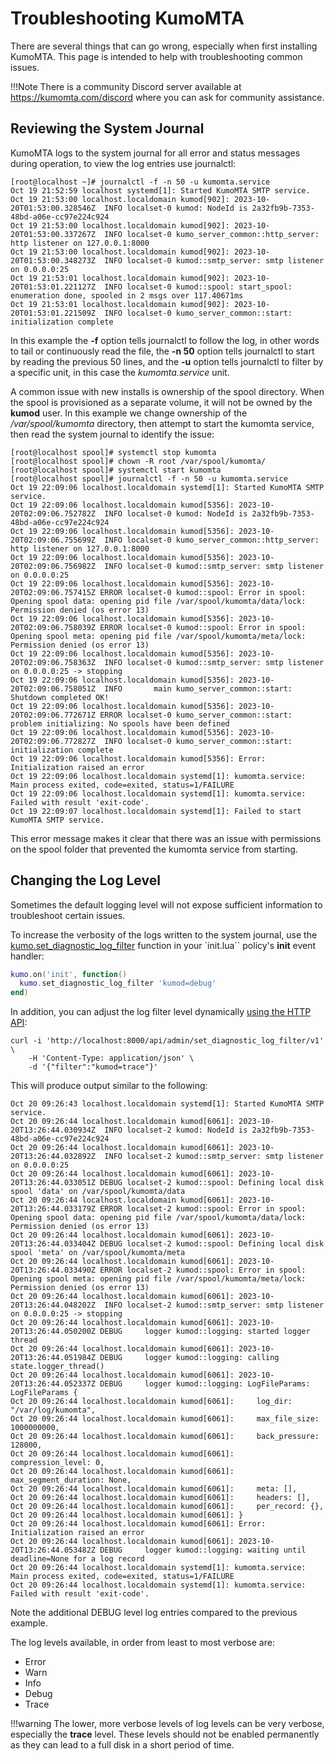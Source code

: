 # Troubleshooting KumoMTA

There are several things that can go wrong, especially when first installing KumoMTA. This page is intended to help with troubleshooting common issues.

!!!Note
        There is a community Discord server available at https://kumomta.com/discord where you can ask for community assistance.

## Reviewing the System Journal

KumoMTA logs to the system journal for all error and status messages during operation, to view the log entries use journalctl:

```console
[root@localhost ~]# journalctl -f -n 50 -u kumomta.service
Oct 19 21:52:59 localhost systemd[1]: Started KumoMTA SMTP service.
Oct 19 21:53:00 localhost.localdomain kumod[902]: 2023-10-20T01:53:00.328546Z  INFO localset-0 kumod: NodeId is 2a32fb9b-7353-48bd-a06e-cc97e224c924
Oct 19 21:53:00 localhost.localdomain kumod[902]: 2023-10-20T01:53:00.337267Z  INFO localset-0 kumo_server_common::http_server: http listener on 127.0.0.1:8000
Oct 19 21:53:00 localhost.localdomain kumod[902]: 2023-10-20T01:53:00.348273Z  INFO localset-0 kumod::smtp_server: smtp listener on 0.0.0.0:25
Oct 19 21:53:01 localhost.localdomain kumod[902]: 2023-10-20T01:53:01.221127Z  INFO localset-0 kumod::spool: start_spool: enumeration done, spooled in 2 msgs over 117.40671ms
Oct 19 21:53:01 localhost.localdomain kumod[902]: 2023-10-20T01:53:01.221509Z  INFO localset-0 kumo_server_common::start: initialization complete
```

In this example the **-f** option tells journalctl to follow the log, in other words to tail or continuously read the file, the **-n 50** option tells journalctl to start by reading the previous 50 lines, and the **-u** option tells journalctl to filter by a specific unit, in this case the *kumomta.service* unit.

A common issue with new installs is ownership of the spool directory. When the spool is provisioned as a separate volume, it will not be owned by the **kumod** user. In this example we change ownership of the */var/spool/kumomta* directory, then attempt to start the kumomta service, then read the system journal to identify the issue:

```console
[root@localhost spool]# systemctl stop kumomta
[root@localhost spool]# chown -R root /var/spool/kumomta/
[root@localhost spool]# systemctl start kumomta
[root@localhost spool]# journalctl -f -n 50 -u kumomta.service
Oct 19 22:09:06 localhost.localdomain systemd[1]: Started KumoMTA SMTP service.
Oct 19 22:09:06 localhost.localdomain kumod[5356]: 2023-10-20T02:09:06.752782Z  INFO localset-0 kumod: NodeId is 2a32fb9b-7353-48bd-a06e-cc97e224c924
Oct 19 22:09:06 localhost.localdomain kumod[5356]: 2023-10-20T02:09:06.755699Z  INFO localset-0 kumo_server_common::http_server: http listener on 127.0.0.1:8000
Oct 19 22:09:06 localhost.localdomain kumod[5356]: 2023-10-20T02:09:06.756982Z  INFO localset-0 kumod::smtp_server: smtp listener on 0.0.0.0:25
Oct 19 22:09:06 localhost.localdomain kumod[5356]: 2023-10-20T02:09:06.757415Z ERROR localset-0 kumod::spool: Error in spool: Opening spool data: opening pid file /var/spool/kumomta/data/lock: Permission denied (os error 13)
Oct 19 22:09:06 localhost.localdomain kumod[5356]: 2023-10-20T02:09:06.758039Z ERROR localset-0 kumod::spool: Error in spool: Opening spool meta: opening pid file /var/spool/kumomta/meta/lock: Permission denied (os error 13)
Oct 19 22:09:06 localhost.localdomain kumod[5356]: 2023-10-20T02:09:06.758363Z  INFO localset-0 kumod::smtp_server: smtp listener on 0.0.0.0:25 -> stopping
Oct 19 22:09:06 localhost.localdomain kumod[5356]: 2023-10-20T02:09:06.758051Z  INFO       main kumo_server_common::start: Shutdown completed OK!
Oct 19 22:09:06 localhost.localdomain kumod[5356]: 2023-10-20T02:09:06.772671Z ERROR localset-0 kumo_server_common::start: problem initializing: No spools have been defined
Oct 19 22:09:06 localhost.localdomain kumod[5356]: 2023-10-20T02:09:06.772827Z  INFO localset-0 kumo_server_common::start: initialization complete
Oct 19 22:09:06 localhost.localdomain kumod[5356]: Error: Initialization raised an error
Oct 19 22:09:06 localhost.localdomain systemd[1]: kumomta.service: Main process exited, code=exited, status=1/FAILURE
Oct 19 22:09:06 localhost.localdomain systemd[1]: kumomta.service: Failed with result 'exit-code'.
Oct 19 22:09:07 localhost.localdomain systemd[1]: Failed to start KumoMTA SMTP service.
```

This error message makes it clear that there was an issue with permissions on the spool folder that prevented the kumomta service from starting.

## Changing the Log Level

Sometimes the default logging level will not expose sufficient information to troubleshoot certain issues.

To increase the verbosity of the logs written to the system journal, use the [kumo.set_diagnostic_log_filter](../../reference/kumo/set_diagnostic_log_filter.md) function in your `init.lua`` policy's **init** event handler:

```lua
kumo.on('init', function()
  kumo.set_diagnostic_log_filter 'kumod=debug'
end)
```

In addition, you can adjust the log filter level dynamically [using the HTTP API](../../reference/http/api_admin_set_diagnostic_log_filter_v1.md):

```console
curl -i 'http://localhost:8000/api/admin/set_diagnostic_log_filter/v1' \
    -H 'Content-Type: application/json' \
    -d '{"filter":"kumod=trace"}'
```

This will produce output similar to the following:

```console
Oct 20 09:26:43 localhost.localdomain systemd[1]: Started KumoMTA SMTP service.
Oct 20 09:26:44 localhost.localdomain kumod[6061]: 2023-10-20T13:26:44.030934Z  INFO localset-2 kumod: NodeId is 2a32fb9b-7353-48bd-a06e-cc97e224c924
Oct 20 09:26:44 localhost.localdomain kumod[6061]: 2023-10-20T13:26:44.032892Z  INFO localset-2 kumod::smtp_server: smtp listener on 0.0.0.0:25
Oct 20 09:26:44 localhost.localdomain kumod[6061]: 2023-10-20T13:26:44.033051Z DEBUG localset-2 kumod::spool: Defining local disk spool 'data' on /var/spool/kumomta/data
Oct 20 09:26:44 localhost.localdomain kumod[6061]: 2023-10-20T13:26:44.033179Z ERROR localset-2 kumod::spool: Error in spool: Opening spool data: opening pid file /var/spool/kumomta/data/lock: Permission denied (os error 13)
Oct 20 09:26:44 localhost.localdomain kumod[6061]: 2023-10-20T13:26:44.033404Z DEBUG localset-2 kumod::spool: Defining local disk spool 'meta' on /var/spool/kumomta/meta
Oct 20 09:26:44 localhost.localdomain kumod[6061]: 2023-10-20T13:26:44.033490Z ERROR localset-2 kumod::spool: Error in spool: Opening spool meta: opening pid file /var/spool/kumomta/meta/lock: Permission denied (os error 13)
Oct 20 09:26:44 localhost.localdomain kumod[6061]: 2023-10-20T13:26:44.048202Z  INFO localset-2 kumod::smtp_server: smtp listener on 0.0.0.0:25 -> stopping
Oct 20 09:26:44 localhost.localdomain kumod[6061]: 2023-10-20T13:26:44.050200Z DEBUG     logger kumod::logging: started logger thread
Oct 20 09:26:44 localhost.localdomain kumod[6061]: 2023-10-20T13:26:44.051984Z DEBUG     logger kumod::logging: calling state.logger_thread()
Oct 20 09:26:44 localhost.localdomain kumod[6061]: 2023-10-20T13:26:44.052337Z DEBUG     logger kumod::logging: LogFileParams: LogFileParams {
Oct 20 09:26:44 localhost.localdomain kumod[6061]:     log_dir: "/var/log/kumomta",
Oct 20 09:26:44 localhost.localdomain kumod[6061]:     max_file_size: 1000000000,
Oct 20 09:26:44 localhost.localdomain kumod[6061]:     back_pressure: 128000,
Oct 20 09:26:44 localhost.localdomain kumod[6061]:     compression_level: 0,
Oct 20 09:26:44 localhost.localdomain kumod[6061]:     max_segment_duration: None,
Oct 20 09:26:44 localhost.localdomain kumod[6061]:     meta: [],
Oct 20 09:26:44 localhost.localdomain kumod[6061]:     headers: [],
Oct 20 09:26:44 localhost.localdomain kumod[6061]:     per_record: {},
Oct 20 09:26:44 localhost.localdomain kumod[6061]: }
Oct 20 09:26:44 localhost.localdomain kumod[6061]: Error: Initialization raised an error
Oct 20 09:26:44 localhost.localdomain kumod[6061]: 2023-10-20T13:26:44.053482Z DEBUG     logger kumod::logging: waiting until deadline=None for a log record
Oct 20 09:26:44 localhost.localdomain systemd[1]: kumomta.service: Main process exited, code=exited, status=1/FAILURE
Oct 20 09:26:44 localhost.localdomain systemd[1]: kumomta.service: Failed with result 'exit-code'.
```

Note the additional DEBUG level log entries compared to the previous example.

The log levels available, in order from least to most verbose are:
* Error
* Warn
* Info
* Debug
* Trace

!!!warning
    The lower, more verbose levels of log levels can be very verbose, especially the  **trace** level. These levels should not be enabled permanently as they can lead to a full disk in a short period of time.

